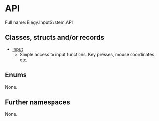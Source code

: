 ﻿
# API

Full name: Elegy.InputSystem.API

## Classes, structs and/or records

* [Input](Input.md)
  * Simple access to input functions. Key presses, mouse coordinates etc. 

## Enums

None.

## Further namespaces

None.


